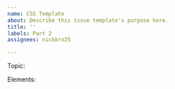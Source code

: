 ```yaml
---
name: CSS Template
about: Describe this issue template's purpose here.
title: ''
labels: Part 2
assignees: nickkro25

---
```


Topic: 

Elements:
